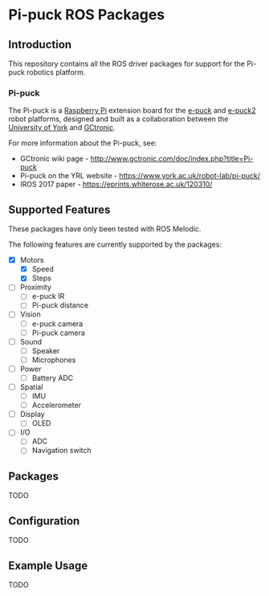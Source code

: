 # Pi-puck ROS Packages

## Introduction

This repository contains all the ROS driver packages for support for the Pi-puck robotics platform.

### Pi-puck

The Pi-puck is a [Raspberry Pi](https://www.raspberrypi.org) extension board for the [e-puck](http://www.gctronic.com/doc/index.php?title=E-Puck) and [e-puck2](http://www.gctronic.com/doc/index.php?title=e-puck2) robot platforms, designed and built as a collaboration between the [University of York](https://www.york.ac.uk/robot-lab/) and [GCtronic](http://www.gctronic.com).

For more information about the Pi-puck, see:
- GCtronic wiki page - http://www.gctronic.com/doc/index.php?title=Pi-puck
- Pi-puck on the YRL website - https://www.york.ac.uk/robot-lab/pi-puck/
- IROS 2017 paper - https://eprints.whiterose.ac.uk/120310/

## Supported Features

These packages have only been tested with ROS Melodic.

The following features are currently supported by the packages:

- [x] Motors
  - [x] Speed
  - [x] Steps 
- [ ] Proximity
  - [ ] e-puck IR
  - [ ] Pi-puck distance
- [ ] Vision
  - [ ] e-puck camera
  - [ ] Pi-puck camera 
- [ ] Sound
  - [ ] Speaker
  - [ ] Microphones
- [ ] Power
  - [ ] Battery ADC
- [ ] Spatial
  - [ ] IMU
  - [ ] Accelerometer
- [ ] Display
  - [ ] OLED
- [ ] I/O
  - [ ] ADC
  - [ ] Navigation switch

## Packages

TODO

## Configuration

TODO

## Example Usage

TODO

